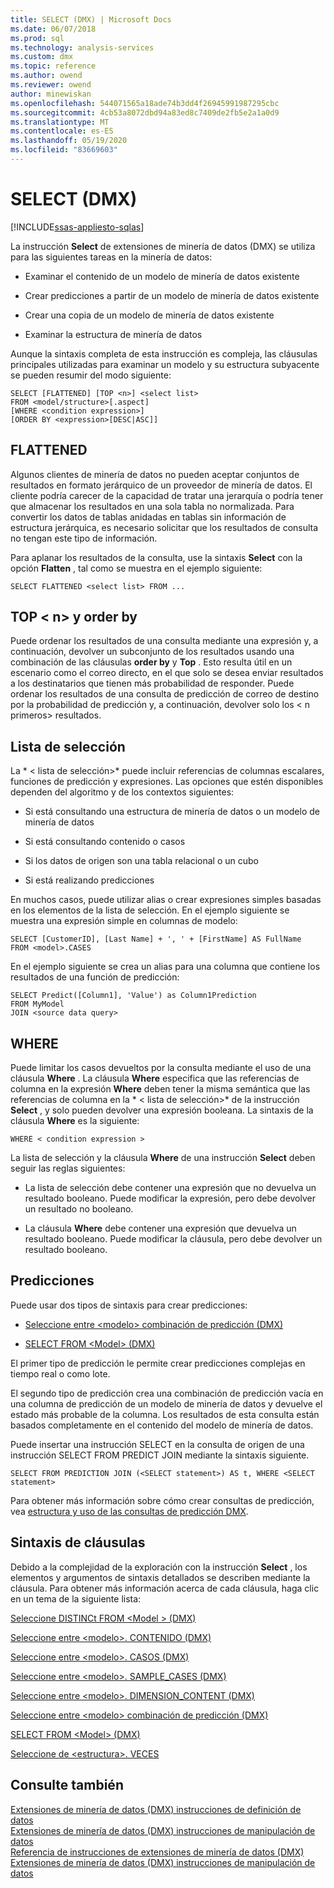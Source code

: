 ```yaml
---
title: SELECT (DMX) | Microsoft Docs
ms.date: 06/07/2018
ms.prod: sql
ms.technology: analysis-services
ms.custom: dmx
ms.topic: reference
ms.author: owend
ms.reviewer: owend
author: minewiskan
ms.openlocfilehash: 544071565a18ade74b3dd4f26945991987295cbc
ms.sourcegitcommit: 4cb53a8072dbd94a83ed8c7409de2fb5e2a1a0d9
ms.translationtype: MT
ms.contentlocale: es-ES
ms.lasthandoff: 05/19/2020
ms.locfileid: "83669603"
---
```

# <a name="select-dmx"></a>SELECT (DMX)
[!INCLUDE[ssas-appliesto-sqlas](../includes/ssas-appliesto-sqlas.md)]

  La instrucción **Select** de extensiones de minería de datos (DMX) se utiliza para las siguientes tareas en la minería de datos:  
  
-   Examinar el contenido de un modelo de minería de datos existente  
  
-   Crear predicciones a partir de un modelo de minería de datos existente  
  
-   Crear una copia de un modelo de minería de datos existente  
  
-   Examinar la estructura de minería de datos  
  
 Aunque la sintaxis completa de esta instrucción es compleja, las cláusulas principales utilizadas para examinar un modelo y su estructura subyacente se pueden resumir del modo siguiente:  
  
```  
SELECT [FLATTENED] [TOP <n>] <select list>  
FROM <model/structure>[.aspect]  
[WHERE <condition expression>]  
[ORDER BY <expression>[DESC|ASC]]  
```  
  
## <a name="flattened"></a>FLATTENED  
 Algunos clientes de minería de datos no pueden aceptar conjuntos de resultados en formato jerárquico de un proveedor de minería de datos. El cliente podría carecer de la capacidad de tratar una jerarquía o podría tener que almacenar los resultados en una sola tabla no normalizada. Para convertir los datos de tablas anidadas en tablas sin información de estructura jerárquica, es necesario solicitar que los resultados de consulta no tengan este tipo de información.  
  
 Para aplanar los resultados de la consulta, use la sintaxis **Select** con la opción **Flatten** , tal como se muestra en el ejemplo siguiente:  
  
```  
SELECT FLATTENED <select list> FROM ...  
```  
  
## <a name="top-n-and-order-by"></a>TOP \< n> y order by  
 Puede ordenar los resultados de una consulta mediante una expresión y, a continuación, devolver un subconjunto de los resultados usando una combinación de las cláusulas **order by** y **Top** . Esto resulta útil en un escenario como el correo directo, en el que solo se desea enviar resultados a los destinatarios que tienen más probabilidad de responder. Puede ordenar los resultados de una consulta de predicción de correo de destino por la probabilidad de predicción y, a continuación, devolver solo los \< n primeros> resultados.  
  
## <a name="select-list"></a>Lista de selección  
 La * \< lista de selección>* puede incluir referencias de columnas escalares, funciones de predicción y expresiones. Las opciones que estén disponibles dependen del algoritmo y de los contextos siguientes:  
  
-   Si está consultando una estructura de minería de datos o un modelo de minería de datos  
  
-   Si está consultando contenido o casos  
  
-   Si los datos de origen son una tabla relacional o un cubo  
  
-   Si está realizando predicciones  
  
 En muchos casos, puede utilizar alias o crear expresiones simples basadas en los elementos de la lista de selección. En el ejemplo siguiente se muestra una expresión simple en columnas de modelo:  
  
```  
SELECT [CustomerID], [Last Name] + ', ' + [FirstName] AS FullName  
FROM <model>.CASES  
```  
  
 En el ejemplo siguiente se crea un alias para una columna que contiene los resultados de una función de predicción:  
  
```  
SELECT Predict([Column1], 'Value') as Column1Prediction  
FROM MyModel  
JOIN <source data query>  
```  
  
## <a name="where"></a>WHERE  
 Puede limitar los casos devueltos por la consulta mediante el uso de una cláusula **Where** . La cláusula **Where** especifica que las referencias de columna en la expresión **Where** deben tener la misma semántica que las referencias de columna en la * \< lista de selección>* de la instrucción **Select** , y solo pueden devolver una expresión booleana. La sintaxis de la cláusula **Where** es la siguiente:  
  
```  
WHERE < condition expression >  
```  
  
 La lista de selección y la cláusula **Where** de una instrucción **Select** deben seguir las reglas siguientes:  
  
-   La lista de selección debe contener una expresión que no devuelva un resultado booleano. Puede modificar la expresión, pero debe devolver un resultado no booleano.  
  
-   La cláusula **Where** debe contener una expresión que devuelva un resultado booleano. Puede modificar la cláusula, pero debe devolver un resultado booleano.  
  
## <a name="predictions"></a>Predicciones  
 Puede usar dos tipos de sintaxis para crear predicciones:  
  
-   [Seleccione entre &#60;modelo&#62; combinación de predicción &#40;DMX&#41;](../dmx/select-from-model-prediction-join-dmx.md)  
  
-   [SELECT FROM &#60;Model&#62; &#40;DMX&#41;](../dmx/select-from-model-dmx.md)  
  
 El primer tipo de predicción le permite crear predicciones complejas en tiempo real o como lote.  
  
 El segundo tipo de predicción crea una combinación de predicción vacía en una columna de predicción de un modelo de minería de datos y devuelve el estado más probable de la columna. Los resultados de esta consulta están basados completamente en el contenido del modelo de minería de datos.  
  
 Puede insertar una instrucción SELECT en la consulta de origen de una instrucción SELECT FROM PREDICT JOIN mediante la sintaxis siguiente.  
  
```  
SELECT FROM PREDICTION JOIN (<SELECT statement>) AS t, WHERE <SELECT statement>  
```  
  
 Para obtener más información sobre cómo crear consultas de predicción, vea [estructura y uso de las consultas de predicción DMX](../dmx/structure-and-usage-of-dmx-prediction-queries.md).  
  
## <a name="clause-syntax"></a>Sintaxis de cláusulas  
 Debido a la complejidad de la exploración con la instrucción **Select** , los elementos y argumentos de sintaxis detallados se describen mediante la cláusula. Para obtener más información acerca de cada cláusula, haga clic en un tema de la siguiente lista:  
  
 [Seleccione DISTINCt FROM &#60;Model &#62; &#40;DMX&#41;](../dmx/select-distinct-from-model-dmx.md)  
  
 [Seleccione entre &#60;modelo&#62;. CONTENIDO &#40;DMX&#41;](../dmx/select-from-model-content-dmx.md)  
  
 [Seleccione entre &#60;modelo&#62;. CASOS &#40;DMX&#41;](../dmx/select-from-model-cases-dmx.md)  
  
 [Seleccione entre &#60;modelo&#62;. SAMPLE_CASES &#40;DMX&#41;](../dmx/select-from-model-sample-cases-dmx.md)  
  
 [Seleccione entre &#60;modelo&#62;. DIMENSION_CONTENT &#40;DMX&#41;](../dmx/select-from-model-dimension-content-dmx.md)  
  
 [Seleccione entre &#60;modelo&#62; combinación de predicción &#40;DMX&#41;](../dmx/select-from-model-prediction-join-dmx.md)  
  
 [SELECT FROM &#60;Model&#62; &#40;DMX&#41;](../dmx/select-from-model-dmx.md)  
  
 [Seleccione de &#60;estructura&#62;. VECES](../dmx/select-from-structure-cases.md)  
  
## <a name="see-also"></a>Consulte también  
 [Extensiones de minería de datos &#40;DMX&#41; instrucciones de definición de datos](../dmx/dmx-statements-data-definition.md)   
 [Extensiones de minería de datos &#40;DMX&#41; instrucciones de manipulación de datos](../dmx/dmx-statements-data-manipulation.md)   
 [Referencia de instrucciones de extensiones de minería de datos &#40;DMX&#41;](../dmx/data-mining-extensions-dmx-statements.md)   
 [Extensiones de minería de datos &#40;DMX&#41; instrucciones de manipulación de datos](../dmx/dmx-statements-data-manipulation.md)  
  
  
